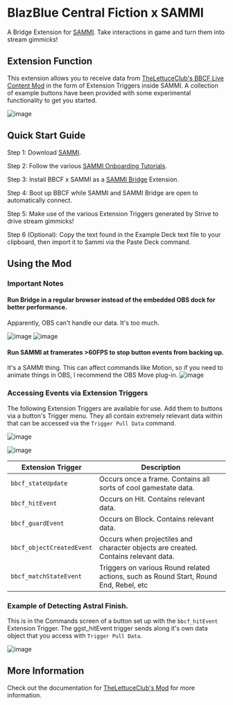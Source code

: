 # BlazBlue Central Fiction x SAMMI

A Bridge Extension for [SAMMI](https://sammi.solutions). Take interactions in game and turn them into stream gimmicks!

## Extension Function

This extension allows you to receive data from [TheLettuceClub's BBCF Live Content Mod](https://github.com/TheLettuceClub/BBCF-Sammi) in the form of Extension Triggers inside SAMMI. A collection of example buttons have been provided with some experimental functionality to get you started.

![image](https://github.com/user-attachments/assets/9670abfa-6a63-4419-9f54-39642cf39011)

## Quick Start Guide

Step 1: Download [SAMMI](https://sammi.solutions).

Step 2: Follow the various [SAMMI Onboarding Tutorials](https://sammi.solutions/docs/getting-started/step-by-step).

Step 3: Install BBCF x SAMMI as a [SAMMI Bridge](https://sammi.solutions/docs/bridge) Extension.

Step 4: Boot up BBCF while SAMMI and SAMMI Bridge are open to automatically connect.

Step 5: Make use of the various Extension Triggers generated by Strive to drive stream gimmicks!

Step 6 (Optional): Copy the text found in the Example Deck text file to your clipboard, then import it to Sammi via the Paste Deck command. 

## Using the Mod

### Important Notes

#### Run Bridge in a regular browser instead of the embedded OBS dock for better performance.

Apparently, OBS can't handle our data. It's too much.

![image](https://github.com/user-attachments/assets/725b68e5-4d28-4d03-a328-cb900052876d) ![image](https://github.com/user-attachments/assets/03d451bd-f7ec-4295-8640-03b6bd80eb48)

#### Run SAMMI at framerates >60FPS to stop button events from backing up. 

It's a SAMMI thing. This can affect commands like Motion, so if you need to animate things in OBS, I recommend the OBS Move plug-in.
![image](https://github.com/user-attachments/assets/cf509d26-069f-4774-a1f2-543fade5d45a)

### Accessing Events via Extension Triggers

The following Extension Triggers are available for use. Add them to buttons via a button's Trigger menu. They all contain extremely relevant data within that can be accessed via the `Trigger Pull Data` command.

![image](https://github.com/user-attachments/assets/5fb3653e-e3a1-4cf3-bf19-fef4c63b8e81)

![image](https://github.com/user-attachments/assets/8b990172-a513-4a91-85a7-73fdf5f164d3)

| Extension Trigger | Description |
| --- | --- |
| `bbcf_stateUpdate`| Occurs once a frame. Contains all sorts of cool gamestate data. |
| `bbcf_hitEvent` | Occurs on Hit. Contains relevant data. |
| `bbcf_guardEvent` | Occurs on Block. Contains relevant data. |
| `bbcf_objectCreatedEvent` | Occurs when projectiles and character objects are created. Contains relevant data. |
| `bbcf_matchStateEvent` | Triggers on various Round related actions, such as Round Start, Round End, Rebel, etc |

### Example of Detecting Astral Finish.
This is in the Commands screen of a button set up with the `bbcf_hitEvent` Extension Trigger. The ggst_hitEvent trigger sends along it's own data object that you access with `Trigger Pull Data`.

![image](https://github.com/user-attachments/assets/8568e50e-a883-43f9-a5c4-8687a409ae06)

## More Information

Check out the documentation for [TheLettuceClub's Mod](https://github.com/TheLettuceClub/BBCF-Sammi) for more information.
